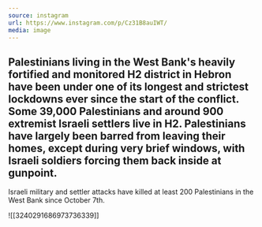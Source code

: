 ```yaml
---
source: instagram
url: https://www.instagram.com/p/Cz31B8auIWT/
media: image
---
```


## Palestinians living in the West Bank's heavily fortified and monitored H2 district in Hebron have been under one of its longest and strictest lockdowns ever since the start of the conflict. Some 39,000 Palestinians and around 900 extremist Israeli settlers live in H2. Palestinians have largely been barred from leaving their homes, except during very brief windows, with Israeli soldiers forcing them back inside at gunpoint. 

Israeli military and settler attacks have killed at least 200 Palestinians in the West Bank since October 7th.

![[3240291686973736339]]

